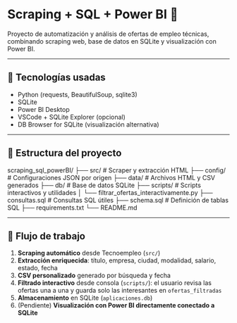 # Scraping + SQL + Power BI 🚀

Proyecto de automatización y análisis de ofertas de empleo técnicas, combinando scraping web, base de datos en SQLite y visualización con Power BI.

---

## 🔧 Tecnologías usadas

- Python (requests, BeautifulSoup, sqlite3)
- SQLite
- Power BI Desktop
- VSCode + SQLite Explorer (opcional)
- DB Browser for SQLite (visualización alternativa)

---

## 📁 Estructura del proyecto

scraping_sql_powerBI/
├── src/ # Scraper y extracción HTML
├── config/ # Configuraciones JSON por origen
├── data/ # Archivos HTML y CSV generados
├── db/ # Base de datos SQLite
├── scripts/ # Scripts interactivos y utilidades
│ └── filtrar_ofertas_interactivamente.py
├── consultas.sql # Consultas SQL útiles
├── schema.sql # Definición de tablas SQL
├── requirements.txt
└── README.md


---

## 🧠 Flujo de trabajo

1. **Scraping automático** desde Tecnoempleo (`src/`)
2. **Extracción enriquecida**: título, empresa, ciudad, modalidad, salario, estado, fecha
3. **CSV personalizado** generado por búsqueda y fecha
4. **Filtrado interactivo** desde consola (`scripts/`): el usuario revisa las ofertas una a una y guarda solo las interesantes en `ofertas_filtradas`
5. **Almacenamiento** en SQLite (`aplicaciones.db`)
6. (Pendiente) **Visualización con Power BI directamente conectado a SQLite**

